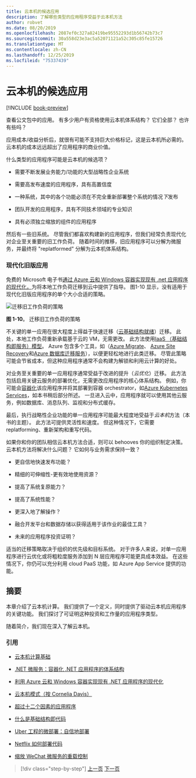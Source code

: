 ```yaml
---
title: 云本机的候选应用
description: 了解哪些类型的应用程序受益于云本机方法
author: robvet
ms.date: 08/20/2019
ms.openlocfilehash: 2087ef0c327a82419be95552293d1b56742b73c7
ms.sourcegitcommit: 30a558d23e3ac5a52071121a52c305c85fe15726
ms.translationtype: MT
ms.contentlocale: zh-CN
ms.lasthandoff: 12/25/2019
ms.locfileid: "75337439"
---
```

# <a name="candidate-apps-for-cloud-native"></a>云本机的候选应用

[!INCLUDE [book-preview](../../../includes/book-preview.md)]

查看公文包中的应用。 有多少用户有资格使用云本机体系结构？ 它们全部？ 也许有些吗？

应用成本/收益分析后，就很有可能不支持巨大价格标记，这是云本机所必需的。 云本机的成本远远超出了应用程序的商业价值。

什么类型的应用程序可能是云本机的候选项？

- 需要不断发展业务能力/功能的大型战略性企业系统

- 需要高发布速度的应用程序，具有高置信度

- 一种系统，其中的各个功能必须在不完全重新部署整个系统的情况*下*发布

- 团队开发的应用程序，具有不同技术领域的专业知识

- 具有必须独立缩放的组件的应用程序

然后有一些旧系统。 尽管我们都喜欢构建新的应用程序，但我们经常负责现代化对企业至关重要的旧工作负荷。 随着时间的推移，旧应用程序可以分解为微服务，并最终将 "replatformed" 分解为云本机体系结构。

### <a name="modernizing-legacy-apps"></a>现代化旧版应用

免费的 Microsoft 电子书[通过 Azure 云和 Windows 容器实现现有 .net 应用程序的现代化，](https://dotnet.microsoft.com/download/thank-you/modernizing-existing-net-apps-ebook)为将本地工作负荷迁移到云中提供了指导。 图1-10 显示，没有适用于现代化旧版应用程序的单个大小合适的策略。

![迁移旧工作负荷的策略](./media/strategies-for-migrating-legacy-workloads.png)

**图 1-10**。 迁移旧工作负荷的策略

不关键的单一应用在很大程度上得益于快速迁移（[云基础结构就绪](../modernize-with-azure-containers/lift-and-shift-existing-apps-azure-iaas.md)）迁移。 此处，本地工作负荷重新承载基于云的 VM，无需更改。 此方法使用[IaaS （基础结构即服务）模型](https://azure.microsoft.com/overview/what-is-iaas/)。 Azure 包含多个工具，如（[Azure Migrate](https://aka.ms/azuremigrate)、 [Azure Site Recovery](https://azure.microsoft.com/services/site-recovery/)和[Azure 数据库迁移服务](https://azure.microsoft.com/campaigns/database-migration/)），以便更轻松地进行此类迁移。 尽管此策略可能会节省成本，但这种应用程序通常不会构建为解锁和利用云计算的好处。

对业务至关重要的单一应用程序通常受益于改进的提升（*云优化*）迁移。 此方法包括启用关键云服务的部署优化，无需更改应用程序的核心体系结构。 例如，你可能会[容器化](https://docs.microsoft.com/virtualization/windowscontainers/about/)该应用程序并将其部署到容器 orchestrator，如[Azure Kubernetes Services](https://azure.microsoft.com/services/kubernetes-service/)，如本书稍后部分所述。 一旦进入云中，应用程序就可以使用其他云服务，例如数据库、消息队列、监视和分布式缓存。

最后，执行战略性企业功能的单一应用程序可能最大程度地受益于*云本机*方法（本书的主题）。 此方法可提供灵活性和速度。 但这种情况下，它需要 replatforming、重新架构和重写代码。

如果你和你的团队相信云本机方法合适，则可以 behooves 你的组织制定决策。 云本机方法将解决什么问题？ 它如何与业务需求保持一致？

- 更自信地快速发布功能？

- 精细的可伸缩性-更有效地使用资源？

- 提高了系统复原能力？

- 提高了系统性能？

- 更深入地了解操作？

- 融合开发平台和数据存储以获得适用于该作业的最佳工具？

- 未来的应用程序投资证明？

适当的迁移策略取决于组织的优先级和目标系统。 对于许多人来说，对单一应用程序进行云优化或将粗粒度服务添加到 N 层应用程序可能更具成本效益。 在这些情况下，你仍可以充分利用 cloud PaaS 功能，如 Azure App Service 提供的功能。

## <a name="summary"></a>摘要

本章介绍了云本机计算。 我们提供了一个定义，同时提供了驱动云本机应用程序的关键功能。 我们探讨了可证明这种投资和工作量的应用程序类型。

随着简介，我们现在深入了解云本机。

### <a name="references"></a>引用

- [云本机计算基础](https://www.cncf.io/)

- [.NET 微服务：容器化 .NET 应用程序的体系结构](https://dotnet.microsoft.com/download/thank-you/microservices-architecture-ebook)

- [利用 Azure 云和 Windows 容器实现现有 .NET 应用程序的现代化](https://dotnet.microsoft.com/download/thank-you/modernizing-existing-net-apps-ebook)

- [云本机模式（按 Cornelia Davis）](https://www.manning.com/books/cloud-native-patterns)

- [超过十二个因素的应用程序](https://content.pivotal.io/blog/beyond-the-twelve-factor-app)

- [什么是基础结构即代码](https://docs.microsoft.com/azure/devops/learn/what-is-infrastructure-as-code)

- [Uber 工程的微部署：自信地部署](https://eng.uber.com/micro-deploy/)

- [Netflix 如何部署代码](https://www.infoq.com/news/2013/06/netflix/)

- [缩放 WeChat 微服务的重载控制](https://www.cs.columbia.edu/~ruigu/papers/socc18-final100.pdf)

>[!div class="step-by-step"]
>[上一页](definition.md)
>[下一页](introduce-eshoponcontainers-reference-app.md)
